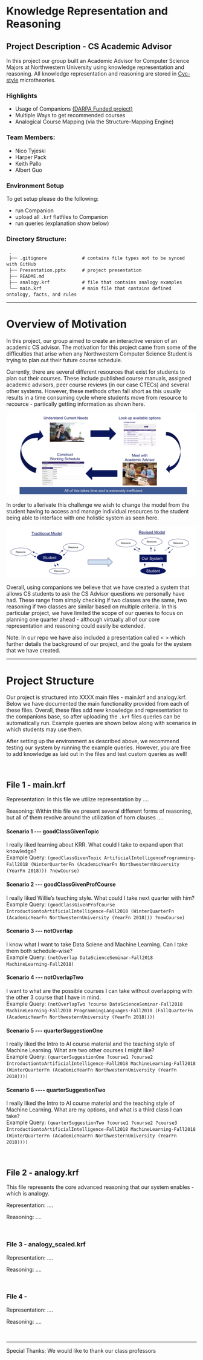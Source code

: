 # Knowledge Representation and Reasoning

## Project Description - CS Academic Advisor
In this project our group built an Academic Advisor for Computer Science Majors at Northwestern University using knowledge representation and reasoning. All knowledge representation and reasoning are stored in [Cyc-style](https://en.wikipedia.org/wiki/Cyc) microtheories.

### Highlights
- Usage of Companions [(DARPA Funded project)](https://en.wikipedia.org/wiki/Cyc) <br />
- Multiple Ways to get recommended courses <br />
- Analogical Course Mapping (via the Structure-Mapping Engine)

### Team Members:
- Nico Tyjeski
- Harper Pack
- Keith Pallo
- Albert Guo

### Environment Setup

To get setup please do the following:

- run Companion
- upload all `.krf` flatfiles to Companion
- run queries (explanation show below)

### Directory Structure:
     .
     ├── .gitignore             # contains file types not to be synced with GitHub
     ├── Presentation.pptx      # project presentation                               
     ├── README.md                               
     ├── analogy.krf            # file that contains analogy examples
     └── main.krf               # main file that contains defined ontology, facts, and rules

------------------------------------------------------------------------------


# Overview of Motivation

In this project, our group aimed to create an interactive version of an academic CS advisor. The motivation for this project came from some of the difficulties that arise when any Northwestern Computer Science Student is trying to plan out their future course schedule.


Currently, there are several different resources that exist for students to plan out their courses. These include published course manuals, assigned academic advisors, peer course reviews (in our case CTECs) and several other systems. However, these methods often fall short as this usually results in a time consuming cycle where students move from resource to recource - partically getting information as shown here.


![Image_1](/images/readme_image_1.png)



In order to allerivate this challenge we wish to change the model from the student having to access and manage individual resources to the student being able to interface with one holistic system as seen here.

![Image_2](/images/readme_image_2.png)


Overall, using companions we believe that we have created a system that allows CS students to ask the CS Advisor questions we personally have had. These range from simply checking if two classes are the same, two reasoning if two classes are similar based on multiple criteria. In this particular project, we have limited the scope of our queries to focus on planning one quarter ahead - although virtually all of our core representation and reasoning could easily be extended.  


Note: In our repo we have also included a presentation called < > which further details the background of our project, and the goals for the system that we have created.

------------------------------------------------------------------------------


# Project Structure

Our project is structured into XXXX main files - main.krf and analogy.krf. Below we have documented the main functionality provided from each of these files. Overall, these files add new knowledge and representation to the companions base, so after uploading the `.krf` files queries can be automatically run. Example queries are shown below along with scenarios in which students may use them.

After setting up the environment as described above, we recommend testing our system by running the example queries. However, you are free to add knowledge as laid out in the files and test custom queries as well!

<br/>

## File 1 - main.krf

Representation: In this file we utilize representation by ....

Reasoning: Within this file we present several different forms of reasoning, but all of them revolve around the utilization of horn clauses ....


#### Scenario 1 --- goodClassGivenTopic <br />
I really liked learning about KRR. What could I take to expand upon that knowledge? <br/>
Example Query: `(goodClassGivenTopic ArtificialIntelligenceProgramming-Fall2018 (WinterQuarterFn (AcademicYearFn NorthwesternUniversity (YearFn 2018))) ?newCourse)`

#### Scenario 2  --- goodClassGivenProfCourse  <br />
I really liked Willie’s teaching style. What could I take next quarter with him? <br/>
Example Query: `(goodClassGivenProfCourse IntroductiontoArtificialIntelligence-Fall2018 (WinterQuarterFn (AcademicYearFn NorthwesternUniversity (YearFn 2018))) ?newCourse)`

#### Scenario 3  ---  notOverlap <br/>
I know what I want to take Data Sciene and Machine Learning. Can I take them both schedule-wise? <br/>
Example Query: `(notOverlap DataScienceSeminar-Fall2018 MachineLearning-Fall2018)`

#### Scenario 4 --- notOverlapTwo <br/>
I want to what are the possible courses I can take without overlapping with the other 3 course that I have in mind. <br/>
Example Query: `(notOverlapTwo ?course DataScienceSeminar-Fall2018 MachineLearning-Fall2018 ProgrammingLanguages-Fall2018 (FallQuarterFn (AcademicYearFn NorthwesternUniversity (YearFn 2018))))`

#### Scenario 5 --- quarterSuggestionOne <br/>
I really liked the Intro to AI course material and the teaching style of Machine Learning. What are two other courses I might like? <br/>
Example Query: `(quarterSuggestionOne ?course1 ?course2 IntroductiontoArtificialIntelligence-Fall2018 MachineLearning-Fall2018 (WinterQuarterFn (AcademicYearFn NorthwesternUniversity (YearFn 2018))))`

#### Scenario 6 ---- quarterSuggestionTwo <br/>
I really liked the Intro to AI course material and the teaching style of Machine Learning. What are my options, and what is a third class I can take? <br/>
Example Query: `(quarterSuggestionTwo ?course1 ?course2 ?course3 IntroductiontoArtificialIntelligence-Fall2018 MachineLearning-Fall2018 (WinterQuarterFn (AcademicYearFn NorthwesternUniversity (YearFn 2018))))`

<br/>

## File 2 - analogy.krf

This file represents the core advanced reasoning that our system enables - which is analogy.

Representation: ....


Reasoning: ....

<br/>

### File 3 - analogy_scaled.krf

Representation: ....

Reasoning: ....

<br/>

### File 4 - <Harpers File> 

Representation: ....

Reasoning: ....

<br/>

------------------------------------------------------------------------------

Special Thanks: We would like to thank our class professors
